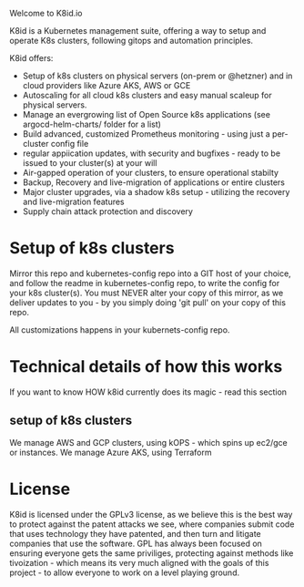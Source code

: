 Welcome to K8id.io

K8id is a Kubernetes management suite, offering a way to setup and operate K8s clusters, following gitops and automation principles.

K8id offers:
- Setup of k8s clusters on physical servers (on-prem or @hetzner) and in cloud providers like Azure AKS, AWS or GCE 
- Autoscaling for all cloud k8s clusters and easy manual scaleup for physical servers.
- Manage an evergrowing list of Open Source k8s applications (see argocd-helm-charts/ folder for a list)
- Build advanced, customized Prometheus monitoring - using just a per-cluster config file
- regular appiication updates, with security and bugfixes - ready to be issued to your cluster(s) at your will
- Air-gapped operation of your clusters, to ensure operational stabilty
- Backup, Recovery and live-migration of applications or entire clusters
- Major cluster upgrades, via a shadow k8s setup - utilizing the recovery and live-migration features
- Supply chain attack protection and discovery

# Setup of k8s clusters

Mirror this repo and kubernetes-config repo into a GIT host of your choice, and follow the readme in kubernetes-config repo, to write the config for your k8s cluster(s).
You must NEVER alter your copy of this mirror, as we deliver updates to you - by you simply doing 'git pull' on your copy of this repo.

All customizations happens in your kubernets-config repo.

# Technical details of how this works

If you want to know HOW k8id currently does its magic - read this section

## setup of k8s clusters

We manage AWS and GCP clusters, using kOPS - which spins up ec2/gce or instances.
We manage Azure AKS, using Terraform 

# License

K8id is licensed under the GPLv3 license, as we believe this is the best way to protect against the patent attacks we see, where companies submit code that uses technology they have patented, and then turn and litigate companies that use the software. GPL has always been focused on ensuring everyone gets the same priviliges, protecting against methods like tivoization - which means its very much aligned with the goals of this project - to allow everyone to work on a level playing ground.
